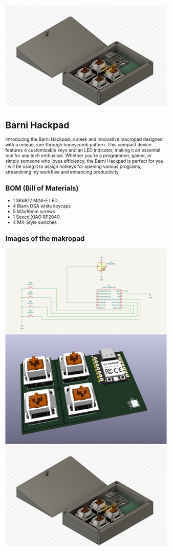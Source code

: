![Barni Hackpad Case](assets/case.png)

# Barni Hackpad

Introducing the Barni Hackpad, a sleek and innovative macropad designed with a unique, see-through honeycomb pattern. This compact device features 4 customizable keys and an LED indicator, making it an essential tool for any tech enthusiast. Whether you're a programmer, gamer, or simply someone who loves efficiency, the Barni Hackpad is perfect for you. I will be using it to assign hotkeys for opening various programs, streamlining my workflow and enhancing productivity.

## BOM (Bill of Materials)

- 1 SK6812 MINI-E LED
- 4 Blank DSA white keycaps
- 5 M3x16mm screws
- 1 Seeed XIAO RP2040
- 4 MX-Style switches

## Images of the makropad
![Schematic](assets/schematic.png)  
![PCB](assets/pcb.png)  
![Case](assets/case.png)  